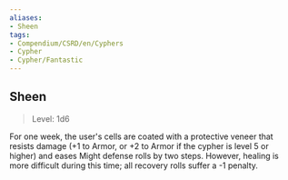 ```yaml
---
aliases:
- Sheen
tags:
- Compendium/CSRD/en/Cyphers
- Cypher
- Cypher/Fantastic
---
```


  
## Sheen  
>Level: 1d6  
  
For one week, the user's cells are coated with a protective veneer that resists damage (+1 to Armor, or +2 to Armor if the cypher is level 5 or higher) and eases Might defense rolls by two steps. However, healing is more difficult during this time; all recovery rolls suffer a -1 penalty.